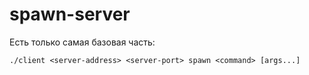 # spawn-server

Есть только самая базовая часть:

```
./client <server-address> <server-port> spawn <command> [args...]
``` 
